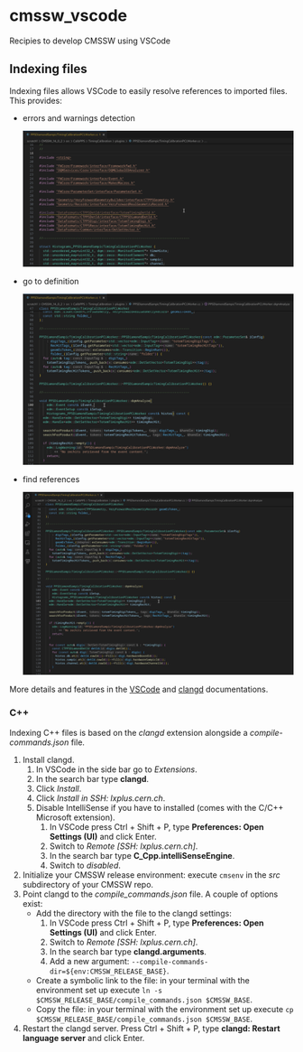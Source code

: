 # cmssw_vscode
Recipies to develop CMSSW using VSCode

## Indexing files
Indexing files allows VSCode to easily resolve references to imported files. This provides:
- errors and warnings detection

    ![Errors and warnings detection](./static/errors_and_warnings.gif "Errors and warnings detection")
- go to definition

    ![Go to definition](./static/go_to_def.gif "Go to definition")

- find references

    ![Find references](./static/find_references.gif "Find references")

More details and features in the [VSCode](https://code.visualstudio.com/docs/editor/editingevolved#_go-to-definition) and [clangd](https://clangd.llvm.org/features) documentations.

### C++
Indexing C++ files is based on the *clangd* extension alongside a *compile-commands.json* file.
1. Install clangd.
    1. In VSCode in the side bar go to *Extensions*.
    2. In the search bar type **clangd**.
    3. Click *Install*.
    4. Click *Install in SSH: lxplus.cern.ch*.
    5. Disable IntelliSense if you have to installed (comes with the C/C++ Microsoft extension).
        1. In VSCode press Ctrl + Shift + P, type **Preferences: Open Settings (UI)** and click Enter.
        2. Switch to *Remote [SSH: lxplus.cern.ch]*.
        3. In the search bar type **C_Cpp.intelliSenseEngine**.
        4. Switch to *disabled*.
2. Initialize your CMSSW release environment: execute `cmsenv` in the *src* subdirectory of your CMSSW repo.
3. Point clangd to the *compile_commands.json* file. A couple of options exist:
    - Add the directory with the file to the clangd settings:
        1. In VSCode press Ctrl + Shift + P, type **Preferences: Open Settings (UI)** and click Enter.
        2. Switch to *Remote [SSH: lxplus.cern.ch]*.
        3. In the search bar type **clangd.arguments**.
        4. Add a new argument: `--compile-commands-dir=${env:CMSSW_RELEASE_BASE}`.
    - Create a symbolic link to the file: in your terminal with the environment set up execute `ln -s $CMSSW_RELEASE_BASE/compile_commands.json $CMSSW_BASE`.
    - Copy the file: in your terminal with the environment set up execute `cp $CMSSW_RELEASE_BASE/compile_commands.json $CMSSW_BASE`.
4. Restart the clangd server. Press Ctrl + Shift + P, type **clangd: Restart language server** and click Enter.
